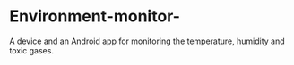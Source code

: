 # Environment-monitor-
A device and an Android app for monitoring the temperature, humidity and toxic gases.
